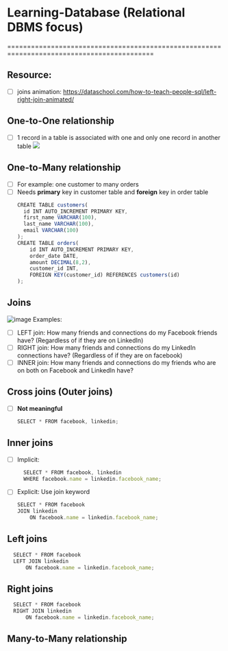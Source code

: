 # Learning-Database (Relational DBMS focus)
===========================================================================================
## Resource:
- [ ] joins animation: https://dataschool.com/how-to-teach-people-sql/left-right-join-animated/
## One-to-One relationship
- [ ] 1 record in a table is associated with one and only one record in another table
![](https://github.com/hlongn2469/Learning-database-DBMS/blob/main/onetoone.png)
## One-to-Many relationship
- [ ] For example: one customer to many orders
- [ ] Needs **primary** key in customer table and **foreign** key in order table
  ```js
  CREATE TABLE customers(
    id INT AUTO_INCREMENT PRIMARY KEY,
    first_name VARCHAR(100),
    last_name VARCHAR(100),
    email VARCHAR(100)
  );
  CREATE TABLE orders(
      id INT AUTO_INCREMENT PRIMARY KEY,
      order_date DATE,
      amount DECIMAL(8,2),
      customer_id INT,
      FOREIGN KEY(customer_id) REFERENCES customers(id)
  );
  ```

## Joins
  ![image](https://user-images.githubusercontent.com/78957509/129669070-e70a2ad7-8fbd-49bd-b892-cb57ddd8da4a.png)
Examples:
  - [ ] LEFT join: How many friends and connections do my Facebook friends have? (Regardless of if they are on LinkedIn)
  - [ ] RIGHT join: How many friends and connections do my LinkedIn connections have? (Regardless of if they are on facebook)
  - [ ] INNER join: How many friends and connections do my friends who are on both on Facebook and LinkedIn have?

## Cross joins (Outer joins)
- [ ] **Not meaningful**
  ```js
  SELECT * FROM facebook, linkedin; 
  ```
## Inner joins
- [ ] Implicit: 
  ```js
    SELECT * FROM facebook, linkedin
    WHERE facebook.name = linkedin.facebook_name;
  ```
- [ ] Explicit: Use join keyword
  ```js
  SELECT * FROM facebook
  JOIN linkedin
      ON facebook.name = linkedin.facebook_name;
  ```
## Left joins
```js
  SELECT * FROM facebook
  LEFT JOIN linkedin
      ON facebook.name = linkedin.facebook_name;
```

## Right joins
```js
  SELECT * FROM facebook
  RIGHT JOIN linkedin
      ON facebook.name = linkedin.facebook_name;
```
## Many-to-Many relationship


